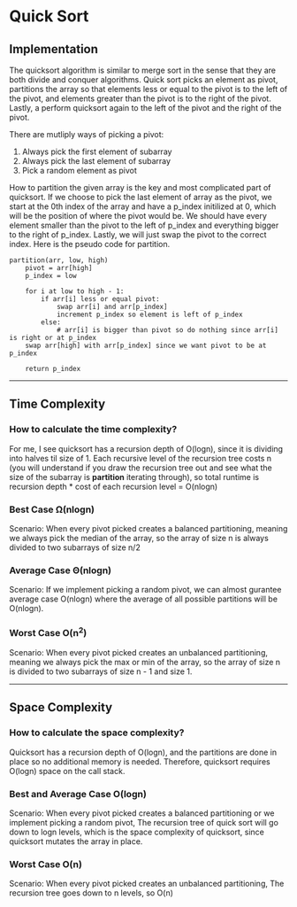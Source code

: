 # Quick Sort

## Implementation
The quicksort algorithm is similar to merge sort in the sense that they are both divide and conquer algorithms. Quick sort picks an element as pivot, partitions the array so that elements less or equal to the pivot is to the left of the pivot, and elements greater than the pivot is to the right of the pivot. Lastly, a perform quicksort again to the left of the pivot and the right of the pivot. 

There are mutliply ways of picking a pivot:

1. Always pick the first element of subarray
2. Always pick the last element of subarray
3. Pick a random element as pivot

How to partition the given array is the key and most complicated part of quicksort. If we choose to pick the last element of array as the pivot, we start at the 0th index of the array and have a p_index initilized at 0, which will be the position of where the pivot would be. We should have every element smaller than the pivot to the left of p_index and everything bigger to the right of p_index. Lastly, we will just swap the pivot to the correct index. Here is the pseudo code for partition.
```
partition(arr, low, high)
    pivot = arr[high]
    p_index = low
    
    for i at low to high - 1:
        if arr[i] less or equal pivot:
            swap arr[i] and arr[p_index]
            increment p_index so element is left of p_index
        else:
            # arr[i] is bigger than pivot so do nothing since arr[i] is right or at p_index 
    swap arr[high] with arr[p_index] since we want pivot to be at p_index

    return p_index 
```
---
## Time Complexity
### How to calculate the time complexity?
For me, I see quicksort has a recursion depth of O(logn), since it is dividing into halves til size of 1. Each recursive level of the recursion tree costs n (you will understand if you draw the recursion tree out and see what the size of the subarray is **partition** iterating through), so total runtime is recursion depth * cost of each recursion level = O(nlogn)


### Best Case Ω(nlogn)
Scenario: When every pivot picked creates a balanced partitioning, meaning we always pick the median of the array, so the array of size n is always divided to two subarrays of size n/2
### Average Case Θ(nlogn)

Scenario: If we implement picking a random pivot, we can almost gurantee average case O(nlogn) where the average of all possible partitions will be O(nlogn).

### Worst Case O(n<sup>2</sup>)
Scenario: When every pivot picked creates an unbalanced partitioning, meaning we always pick the max or min of the array, so the array of size n is divided to two subarrays of size n - 1 and size 1.

___
## Space Complexity

### How to calculate the space complexity?
Quicksort has a recursion depth of O(logn), and the partitions are done in place so no additional memory is needed. Therefore, quicksort requires O(logn) space on the call stack. 

### Best and Average Case O(logn)
Scenario: When every pivot picked creates a balanced partitioning or we implement picking a random pivot, The recursion tree of quick sort will go down to logn levels, which is the space complexity of quicksort, since quicksort mutates the array in place.

### Worst Case O(n)
Scenario: When every pivot picked creates an unbalanced partitioning, The recursion tree goes down to n levels, so O(n)